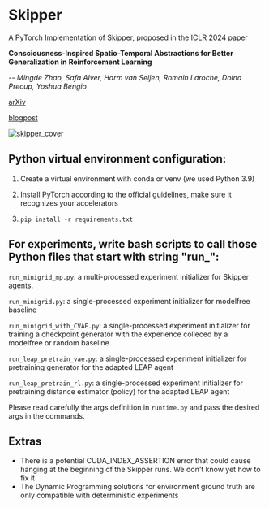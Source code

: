 
# Skipper

A PyTorch Implementation of Skipper, proposed in the ICLR 2024 paper

**Consciousness-Inspired Spatio-Temporal Abstractions for Better Generalization in Reinforcement Learning**

-- *Mingde Zhao, Safa Alver, Harm van Seijen, Romain Laroche, Doina Precup, Yoshua Bengio*

[arXiv](https://arxiv.org/abs/2310.00229)

<a href="http://mingde.world/combining-spatial-and-temporal-abstraction-in-planning/" target="_blank">blogpost</a>

![skipper_cover](http://github.com/PwnerHarry/Skipper/assets/5063589/3a06bc2a-4b1d-4388-a1cd-cef6924c0451)

## Python virtual environment configuration:

1. Create a virtual environment with conda or venv (we used Python 3.9)

2. Install PyTorch according to the official guidelines, make sure it recognizes your accelerators

3.  `pip install -r requirements.txt`

  

## For experiments, write bash scripts to call those Python files that start with string "run_":

`run_minigrid_mp.py`: a multi-processed experiment initializer for Skipper agents.

`run_minigrid.py`: a single-processed experiment initializer for modelfree baseline

`run_minigrid_with_CVAE.py`: a single-processed experiment initializer for training a checkpoint generator with the experience colleced by a modelfree or random baseline

`run_leap_pretrain_vae.py`: a single-processed experiment initializer for pretraining generator for the adapted LEAP agent

`run_leap_pretrain_rl.py`: a single-processed experiment initializer for pretraining distance estimator (policy) for the adapted LEAP agent

Please read carefully the args definition in `runtime.py` and pass the desired args in the commands.

## Extras
 - There is a potential CUDA_INDEX_ASSERTION error that could cause hanging at the beginning of the Skipper runs. We don't know yet how to fix it
 - The Dynamic Programming solutions for environment ground truth are only compatible with deterministic experiments
